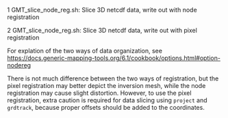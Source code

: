 1 GMT_slice_node_reg.sh: Slice 3D netcdf data, write out with node registration

2 GMT_slice_node_reg.sh: Slice 3D netcdf data, write out with pixel registration

For explation of the two ways of data organization, see https://docs.generic-mapping-tools.org/6.1/cookbook/options.html#option-nodereg

There is not much difference between the two ways of registration, but the pixel registration may better depict the inversion mesh, while the node registration may cause slight distortion. However, to use the pixel registration, extra caution is required for data slicing using `project` and `grdtrack`, because proper offsets should be added to the coordinates.
